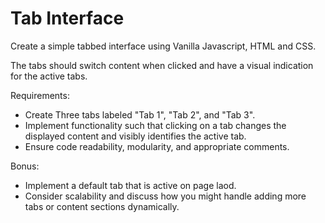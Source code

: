 # Tab Interface

Create a simple tabbed interface using Vanilla Javascript, HTML and CSS.

The tabs should switch content when clicked and have a visual indication for the active tabs.

Requirements:
- Create Three tabs labeled "Tab 1", "Tab 2", and "Tab 3".
- Implement functionality such that clicking on a tab changes the displayed content and visibly identifies the active tab.
- Ensure code readability, modularity, and appropriate comments. 

Bonus:
- Implement a default tab that is active on page laod.
- Consider scalability and discuss how you might handle adding more tabs or content sections dynamically.
